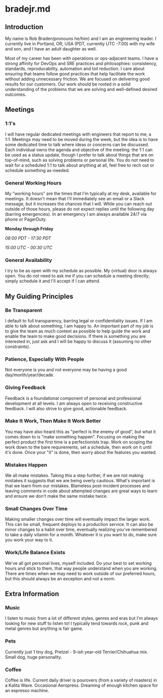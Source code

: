 # bradejr.md


## Introduction

My name is Rob Braden(pronouns he/him) and I am an engineering leader. I currently live in Portland, OR, USA (PDT, currently UTC -7:00) with my wife and son, and I have an adult daughter as well. 

Most of my career has been with operations or ops-adjacent teams. I have a strong affinity for DevOps and SRE practices and philosophies: consistency, standards, reproducability, automation and toil reduction. I care about ensuring that teams follow good practices that help facilitate the work without adding unnecessary friction. We are focused on delivering good results for our customers. Our work should be rooted in a solid understanding of the problems that we are solving and well-defined desired outcomes.


## Meetings

### 1:1's
I will have regular dedicated meetings with engineers that report to me; a 1:1. Meetings may need to be moved during the week, but the idea is to have some dedicated time to talk where ideas or concerns can be discussed. Each individual owns the agenda and objective of the meeting: the 1:1 can be used as a status update, though I prefer to talk about things that are on top-of-mind, such as solving problems or personal life. You do not need to wait for a scheduled 1:1 to talk about anything at all, feel free to rech out or schedule something as-needed.

### General Working Hours
My "working hours" are the times that I'm typically at my desk, available for meetings. It doesn't mean that I'll immediately see an email or a Slack message, but it increases the chances that I will. While you can reach out outside of those hours, please do not expect replies until the following day (barring emergencies). In an emergency I am always available 24/7 via phone or PagerDuty.

**Monday through Friday**

_08:00 PDT - 17:30 PDT_

_15:00 UTC - 00:30 UTC_

### General Availability
I try to be as open with my schedule as possible. My (virtual) door is always open. You do not need to ask me if you can schedule a meeting directly; simply schedule it and I'll accept if I can attend. 

## My Guiding Principles

### Be Transparent
I default to full transparency, barring legal or confidentiality issues. If I am able to talk about something, I am happy to. An important part of my job is to give the team as much context as possible to help guide the work and enable the team to make good decisions. If there is something you are interested in, just ask and I will be happy to discuss it (assuming no other constraints).

### Patience, Especially With People
Not everyone is you and not everyone may be having a good day/month/year/decade. 

### Giving Feedback 
Feedback is a foundational component of personal and professional development at all levels. I am always open to receiving constructive feedback. I will also strive to give good, actionable feedback.

### Make It Work, Then Make It Work Better
You may have also heard this as "perfect is the enemy of good", but what it comes down to is "make something happen". Focusing on making the perfect product the first time is a perfectionists trap. Work on scoping the work down to the bare requirements, set a schedule, then work on it until it's done. Once your "it" is done, then worry about the features you wanted. 

### Mistakes Happen
We all make mistakes. Taking this a step further, if we are not making mistakes it suggests that we are being overly cautious. What's important is that we learn from our mistakes. Blameless post-incident processes and leaving comments in code about attempted changes are great ways to learn and ensure we don't make the same mistake twice. 

### Small Changes Over Time
Making smaller changes over time will eventually impact the larger work. This can be small, frequent deploys to a production service. It can also be minor changes to a habit over time, eventually realizing you've remembered to take a daily vitamin for a month. Whatever it is you want to do, make sure you work your way to it. 

### Work/Life Balance Exists
We've all got personal lives, myself included. Do your best to set working hours and stick to them, that way people understand when you are working. There are times when we may need to work outside of our preferred hours, but this should always be an exception and not a norm.


## Extra Information

### Music
I listen to music from a lot of different styles, genres and eras but I'm always looking for new stuff to listen to! I typically tend towards rock, punk and metal genres but anything is fair game.

### Pets
Currently just 1 tiny dog, Pretzel - 9-ish year-old Terrier/Chihuahua mix. Small dog, huge personality. 

### Coffee
Coffee is life. Current daily driver is pourovers (from a variety of roasters) in a Kalita Wave. Occasional Aeropress. Dreaming of enough kitchen space for an espresso machine.